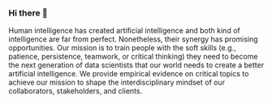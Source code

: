### Hi there 👋

Human intelligence has created artificial intelligence and both kind of intelligence are far from perfect. Nonetheless, their synergy has promising opportunities. Our mission is to train people with the soft skills (e.g., patience, persistence, teamwork, or critical thinking) they need to become the next generation of data scientists that our world needs to create a better artificial intelligence. We provide empirical evidence on critical topics to achieve our mission to shape the interdisciplinary mindset of our collaborators, stakeholders, and clients. 
